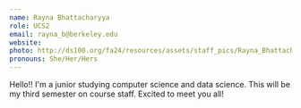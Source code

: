 ```yaml
---
name: Rayna Bhattacharyya
role: UCS2
email: rayna_b@berkeley.edu 
website: 
photo: http://ds100.org/fa24/resources/assets/staff_pics/Rayna_Bhattacharyya.jpeg
pronouns: She/Her/Hers
---
```

Hello!! I'm a junior studying computer science and data science. This will be my third semester on course staff. Excited to meet you all!
